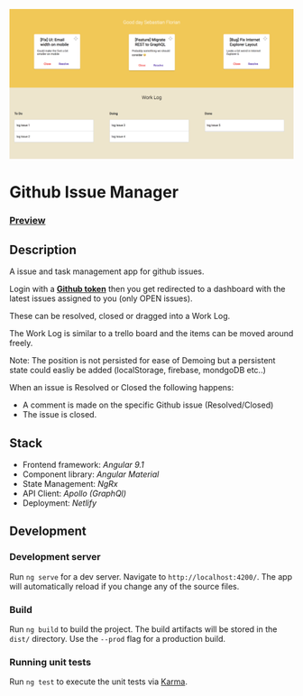 ![screenshot](/docs/screenshot.png)

# Github Issue Manager

### [Preview](https://frosty-keller-99b1e5.netlify.app/login)

## Description

A issue and task management app for github issues.

Login with a <b>[Github token](https://help.github.com/en/github/authenticating-to-github/creating-a-personal-access-token-for-the-command-line)</b> then you get redirected to a dashboard with the latest issues assigned to you (only OPEN issues).

These can be resolved, closed or dragged into a Work Log.

The Work Log is similar to a trello board and the items can be moved around freely.

Note: The position is not persisted for ease of Demoing but a persistent state could easliy be added (localStorage, firebase, mondgoDB etc..)

When an issue is Resolved or Closed the following happens:

- A comment is made on the specific Github issue (Resolved/Closed)
- The issue is closed.


## Stack

- Frontend framework: <i>Angular 9.1</i>
- Component library: <i>Angular Material</i>
- State Management: <i>NgRx</i>
- API Client: <i>Apollo (GraphQl)</i>
- Deployment: <i>Netlify</i>

## Development

### Development server

Run `ng serve` for a dev server. Navigate to `http://localhost:4200/`. The app will automatically reload if you change any of the source files.

### Build

Run `ng build` to build the project. The build artifacts will be stored in the `dist/` directory. Use the `--prod` flag for a production build.

### Running unit tests

Run `ng test` to execute the unit tests via [Karma](https://karma-runner.github.io).
